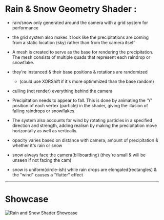 # Rain & Snow Geometry Shader : 

- rain/snow only generated around the camera with a grid system for performance

- the grid system also makes it look like the precipitations are coming from a static location (sky) rather than from the camera itself

- A mesh is created to serve as the base for rendering the precipitation. The mesh consists of multiple quads that represent each raindrop or snowflake.

- they're instanced & their base positions & rotations are randomized
  - (could use XORShift if it's more optimmized than the base random)

- culling (not render) everything behind the camera


- Precipitation needs to appear to fall. This is done by animating the 'Y' position of each vertex (particle) in the shader, giving the illusion of falling raindrops or snowflakes.

- The system also accounts for wind by rotating particles in a specified direction and strength, adding realism by making the precipitation move horizontally as well as vertically.

- opacity varies based on distance with camera, amount of precipitation & whether it's rain or snow

- snow always face the camera(billboarding) (they're small & will be unseen if not facing the cam)

- snow is uniform(circle-ish) while rain drops are elongated(rectangles) & the "wind" causes a "flutter" effect

---

# Showcase 

![Rain and Snow Shader Showcase](https://github.com/Loris-Moreau/Unity-RainSnowShader/blob/main/Showcase/Rainy_Snowy_Weather_Unity_2023.2.20f1.gif)

